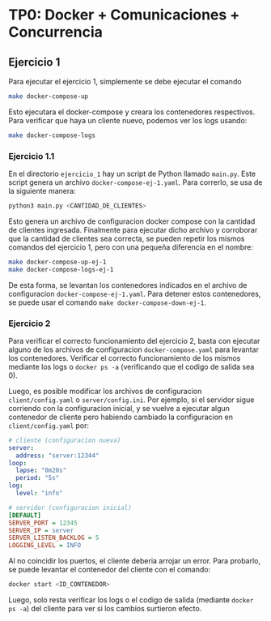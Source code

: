 # TP0: Docker + Comunicaciones + Concurrencia

## Ejercicio 1
Para ejecutar el ejercicio 1, simplemente se debe ejecutar el comando

```bash
make docker-compose-up
```

Esto ejecutara el docker-compose y creara los contenedores respectivos. Para verificar que haya un cliente nuevo, podemos ver los logs usando:

```bash
make docker-compose-logs
```

### Ejercicio 1.1
En el directorio `ejercicio_1` hay un script de Python llamado `main.py`. Este script genera un archivo `docker-compose-ej-1.yaml`. Para correrlo, se usa de la siguiente manera:

```bash
python3 main.py <CANTIDAD_DE_CLIENTES>
```

Esto genera un archivo de configuracion docker compose con la cantidad de clientes ingresada. Finalmente para ejecutar dicho archivo y corroborar que la cantidad de clientes sea correcta, se pueden repetir los mismos comandos del ejercicio 1, pero con una pequeña diferencia en el nombre:

```bash
make docker-compose-up-ej-1
make docker-compose-logs-ej-1
```

De esta forma, se levantan los contenedores indicados en el archivo de configuracion `docker-compose-ej-1.yaml`. Para detener estos contenedores, se puede usar el comando `make docker-compose-down-ej-1`.


### Ejercicio 2
Para verificar el correcto funcionamiento del ejercicio 2, basta con ejecutar alguno de los archivos de configuracion `docker-compose.yaml` para levantar los contenedores. Verificar el correcto funcionamiento de los mismos mediante los logs o `docker ps -a` (verificando que el codigo de salida sea 0).

Luego, es posible modificar los archivos de configuracion `client/config.yaml` o `server/config.ini`. Por ejemplo, si el servidor sigue corriendo con la configuracion inicial, y se vuelve a ejecutar algun contenedor de cliente pero habiendo cambiado la configuracion en `client/config.yaml` por:
```yaml
# cliente (configuracion nueva)
server:
  address: "server:12344"
loop:
  lapse: "0m20s"
  period: "5s"
log:
  level: "info"
  ```

```ini
# servidor (configuracion inicial)
[DEFAULT]
SERVER_PORT = 12345
SERVER_IP = server
SERVER_LISTEN_BACKLOG = 5
LOGGING_LEVEL = INFO
```

Al no coincidir los puertos, el cliente deberia arrojar un error. Para probarlo, se puede levantar el contenedor del cliente con el comando:
```bash
docker start <ID_CONTENEDOR>
```

Luego, solo resta verificar los logs o el codigo de salida (mediante `docker ps -a`) del cliente para ver si los cambios surtieron efecto.